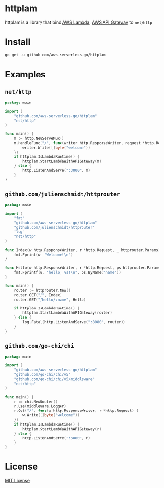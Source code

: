 # httplam
httplam is a library that bind [AWS Lambda](https://aws.amazon.com/lambda/), [AWS API Gateway](https://aws.amazon.com/api-gateway/) to `net/http`

# Install

```shell
go get -u github.com/aws-serverless-go/httplam
```

# Examples
## `net/http`

```go
package main

import (
	"github.com/aws-serverless-go/httplam"
	"net/http"
)

func main() {
	m := http.NewServeMux()
	m.HandleFunc("/", func(writer http.ResponseWriter, request *http.Request) {
		writer.Write([]byte("welcome"))
	})
	if httplam.IsLambdaRuntime() {
		httplam.StartLambdaWithAPIGateway(m)
	} else {
		http.ListenAndServe(":3000", m)
	}
}
```

## `github.com/julienschmidt/httprouter`

```go
package main

import (
	"fmt"
	"github.com/aws-serverless-go/httplam"
	"github.com/julienschmidt/httprouter"
	"log"
	"net/http"
)

func Index(w http.ResponseWriter, r *http.Request, _ httprouter.Params) {
	fmt.Fprint(w, "Welcome!\n")
}

func Hello(w http.ResponseWriter, r *http.Request, ps httprouter.Params) {
	fmt.Fprintf(w, "hello, %s!\n", ps.ByName("name"))
}

func main() {
	router := httprouter.New()
	router.GET("/", Index)
	router.GET("/hello/:name", Hello)

	if httplam.IsLambdaRuntime() {
		httplam.StartLambdaWithAPIGateway(router)
	} else {
		log.Fatal(http.ListenAndServe(":8080", router))
	}
}
```

## `github.com/go-chi/chi`

```go
package main

import (
	"github.com/aws-serverless-go/httplam"
	"github.com/go-chi/chi/v5"
	"github.com/go-chi/chi/v5/middleware"
	"net/http"
)

func main() {
	r := chi.NewRouter()
	r.Use(middleware.Logger)
	r.Get("/", func(w http.ResponseWriter, r *http.Request) {
		w.Write([]byte("welcome"))
	})
	if httplam.IsLambdaRuntime() {
		httplam.StartLambdaWithAPIGateway(r)
	} else {
		http.ListenAndServe(":3000", r)
	}
}
```

# License
[MIT License](LICENSE)